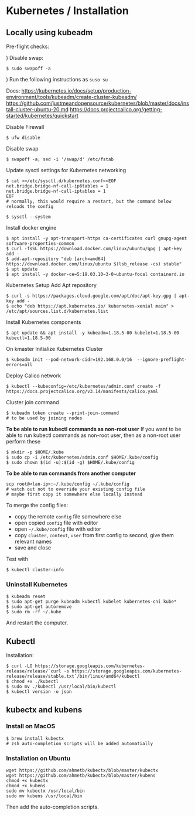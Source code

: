 # Kubernetes / Installation

## Locally using kubeadm

Pre-flight checks:

) Disable swap:
```
$ sudo swapoff -a
```
) Run the following instructions as `suso su`

Docs:
https://kubernetes.io/docs/setup/production-environment/tools/kubeadm/create-cluster-kubeadm/
https://github.com/justmeandopensource/kubernetes/blob/master/docs/install-cluster-ubuntu-20.md
https://docs.projectcalico.org/getting-started/kubernetes/quickstart

Disable Firewall
```
$ ufw disable
```

Disable swap
```
$ swapoff -a; sed -i '/swap/d' /etc/fstab
```

Update sysctl settings for Kubernetes networking
```
$ cat >>/etc/sysctl.d/kubernetes.conf<<EOF
net.bridge.bridge-nf-call-ip6tables = 1
net.bridge.bridge-nf-call-iptables = 1
EOF
# normally, this would require a restart, but the command below reloads the config

$ sysctl --system
```

Install docker engine
```
$ apt install -y apt-transport-https ca-certificates curl gnupg-agent software-properties-common
$ curl -fsSL https://download.docker.com/linux/ubuntu/gpg | apt-key add -
$ add-apt-repository "deb [arch=amd64] https://download.docker.com/linux/ubuntu $(lsb_release -cs) stable"
$ apt update
$ apt install -y docker-ce=5:19.03.10~3-0~ubuntu-focal containerd.io
```

Kubernetes Setup
Add Apt repository
```
$ curl -s https://packages.cloud.google.com/apt/doc/apt-key.gpg | apt-key add -
$ echo "deb https://apt.kubernetes.io/ kubernetes-xenial main" > /etc/apt/sources.list.d/kubernetes.list
```

Install Kubernetes components
```
$ apt update && apt install -y kubeadm=1.18.5-00 kubelet=1.18.5-00 kubectl=1.18.5-00
```

On kmaster
Initialize Kubernetes Cluster
```
$ kubeadm init --pod-network-cidr=192.168.0.0/16  --ignore-preflight-errors=all
```

Deploy Calico network
```
$ kubectl --kubeconfig=/etc/kubernetes/admin.conf create -f https://docs.projectcalico.org/v3.14/manifests/calico.yaml
```

Cluster join command
```
$ kubeadm token create --print-join-command
# to be used by joining nodes
```

**To be able to run kubectl commands as non-root user**
If you want to be able to run kubectl commands as non-root user, then as a non-root user perform these
```
$ mkdir -p $HOME/.kube
$ sudo cp -i /etc/kubernetes/admin.conf $HOME/.kube/config
$ sudo chown $(id -u):$(id -g) $HOME/.kube/config
```

**To be able to run commands from another computer**
```
scp root@<lan-ip>:~/.kube/config ~/.kube/config
# watch out not to override your existing config file
# maybe first copy it somewhere else locally instead
```

To merge the config files:
- copy the remote `config` file somewhere else
- open copied `config` file with editor
- open `~/.kube/config` file with editor
- copy `cluster`, `context`, `user` from first config to second, give them relevant names
- save and close

Test with
```
$ kubectl cluster-info
```


### Uninstall Kubernetes

```
$ kubeadm reset
$ sudo apt-get purge kubeadm kubectl kubelet kubernetes-cni kube*   
$ sudo apt-get autoremove  
$ sudo rm -rf ~/.kube
```
And restart the computer.


## Kubectl

Installation:
```
$ curl -LO https://storage.googleapis.com/kubernetes-release/release/`curl -s https://storage.googleapis.com/kubernetes-release/release/stable.txt`/bin/linux/amd64/kubectl
$ chmod +x ./kubectl
$ sudo mv ./kubectl /usr/local/bin/kubectl
$ kubectl version -o json
```

## kubectx and kubens

### Install on MacOS

```
$ brew install kubectx
# zsh auto-completion scripts will be added automatially
```

### Installation on Ubuntu

```
wget https://github.com/ahmetb/kubectx/blob/master/kubectx
wget https://github.com/ahmetb/kubectx/blob/master/kubens
chmod +x kubectx
chmod +x kubens
sudo mv kubectx /usr/local/bin
sudo mv kubens /usr/local/bin
```

Then add the auto-completion scripts.
